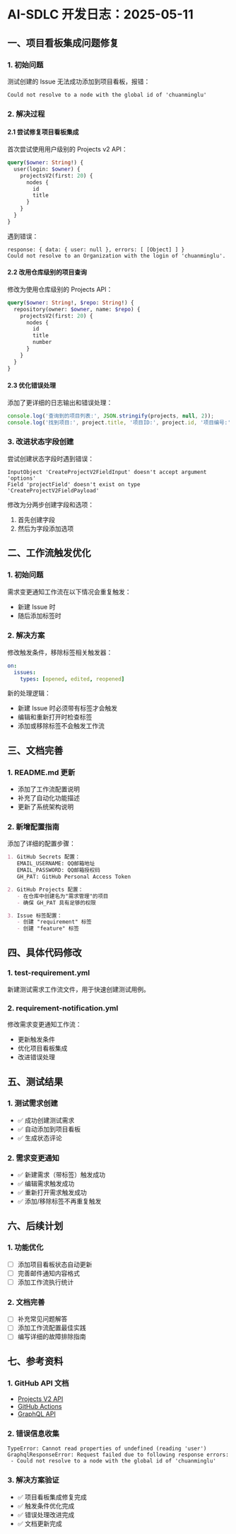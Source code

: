 # AI-SDLC 开发日志：2025-05-11

## 一、项目看板集成问题修复

### 1. 初始问题
测试创建的 Issue 无法成功添加到项目看板，报错：
```
Could not resolve to a node with the global id of 'chuanminglu'
```

### 2. 解决过程

#### 2.1 尝试修复项目看板集成
首次尝试使用用户级别的 Projects v2 API：
```graphql
query($owner: String!) {
  user(login: $owner) {
    projectsV2(first: 20) {
      nodes {
        id
        title
      }
    }
  }
}
```

遇到错误：
```
response: { data: { user: null }, errors: [ [Object] ] }
Could not resolve to an Organization with the login of 'chuanminglu'.
```

#### 2.2 改用仓库级别的项目查询
修改为使用仓库级别的 Projects API：
```graphql
query($owner: String!, $repo: String!) {
  repository(owner: $owner, name: $repo) {
    projectsV2(first: 20) {
      nodes {
        id
        title
        number
      }
    }
  }
}
```

#### 2.3 优化错误处理
添加了更详细的日志输出和错误处理：
```javascript
console.log('查询到的项目列表:', JSON.stringify(projects, null, 2));
console.log('找到项目:', project.title, '项目ID:', project.id, '项目编号:', project.number);
```

### 3. 改进状态字段创建
尝试创建状态字段时遇到错误：
```
InputObject 'CreateProjectV2FieldInput' doesn't accept argument 'options'
Field 'projectField' doesn't exist on type 'CreateProjectV2FieldPayload'
```

修改为分两步创建字段和选项：
1. 首先创建字段
2. 然后为字段添加选项

## 二、工作流触发优化

### 1. 初始问题
需求变更通知工作流在以下情况会重复触发：
- 新建 Issue 时
- 随后添加标签时

### 2. 解决方案
修改触发条件，移除标签相关触发器：
```yaml
on:
  issues:
    types: [opened, edited, reopened]
```

新的处理逻辑：
- 新建 Issue 时必须带有标签才会触发
- 编辑和重新打开时检查标签
- 添加或移除标签不会触发工作流

## 三、文档完善

### 1. README.md 更新
- 添加了工作流配置说明
- 补充了自动化功能描述
- 更新了系统架构说明

### 2. 新增配置指南
添加了详细的配置步骤：
```markdown
1. GitHub Secrets 配置：
   EMAIL_USERNAME: QQ邮箱地址
   EMAIL_PASSWORD: QQ邮箱授权码
   GH_PAT: GitHub Personal Access Token

2. GitHub Projects 配置：
   - 在仓库中创建名为"需求管理"的项目
   - 确保 GH_PAT 具有足够的权限

3. Issue 标签配置：
   - 创建 "requirement" 标签
   - 创建 "feature" 标签
```

## 四、具体代码修改

### 1. test-requirement.yml
新建测试需求工作流文件，用于快速创建测试用例。

### 2. requirement-notification.yml
修改需求变更通知工作流：
- 更新触发条件
- 优化项目看板集成
- 改进错误处理

## 五、测试结果

### 1. 测试需求创建
- ✅ 成功创建测试需求
- ✅ 自动添加到项目看板
- ✅ 生成状态评论

### 2. 需求变更通知
- ✅ 新建需求（带标签）触发成功
- ✅ 编辑需求触发成功
- ✅ 重新打开需求触发成功
- ✅ 添加/移除标签不再重复触发

## 六、后续计划

### 1. 功能优化
- [ ] 添加项目看板状态自动更新
- [ ] 完善邮件通知内容格式
- [ ] 添加工作流执行统计

### 2. 文档完善
- [ ] 补充常见问题解答
- [ ] 添加工作流配置最佳实践
- [ ] 编写详细的故障排除指南

## 七、参考资料

### 1. GitHub API 文档
- [Projects V2 API](https://docs.github.com/graphql/reference/objects#projectv2)
- [GitHub Actions](https://docs.github.com/actions)
- [GraphQL API](https://docs.github.com/graphql)

### 2. 错误信息收集
```
TypeError: Cannot read properties of undefined (reading 'user')
GraphqlResponseError: Request failed due to following response errors:
 - Could not resolve to a node with the global id of 'chuanminglu'
```

### 3. 解决方案验证
- ✅ 项目看板集成修复完成
- ✅ 触发条件优化完成
- ✅ 错误处理改进完成
- ✅ 文档更新完成
